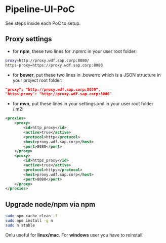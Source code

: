 # Pipeline-UI-PoC

See steps inside each PoC to setup.

Proxy settings
--------------
 * for **npm**, these two lines for .npmrc in your user root folder:
``` sh
proxy=http://proxy.wdf.sap.corp:8080/
https-proxy=https://proxy.wdf.sap.corp:8080
```

 * for **bower**, put these two lines in .bowerrc which is a JSON structure in your project root folder:
``` json
"proxy": "http://proxy.wdf.sap.corp:8080",
"https-proxy": "http://proxy.wdf.sap.corp:8080"
```

 * for **mvn**, put these lines in your settings.xml in your user root folder /.m2:
``` xml
<proxies>
	<proxy>
		<id>http_proxy</id>
		<active>true</active>
		<protocol>http</protocol>
		<host>proxy.wdf.sap.corp</host>
		<port>8080</port>
	</proxy>
	<proxy>
		<id>https_proxy</id>
		<active>true</active>
		<protocol>https</protocol>
		<host>proxy.wdf.sap.corp</host>
		<port>8080</port>
	</proxy>
</proxies>
```

Upgrade node/npm via npm
--------------
``` sh
sudo npm cache clean -f
sudo npm install -g n
sudo n stable
```
Onlu useful for **linux/mac**. For **windows** user you have to reinstall.